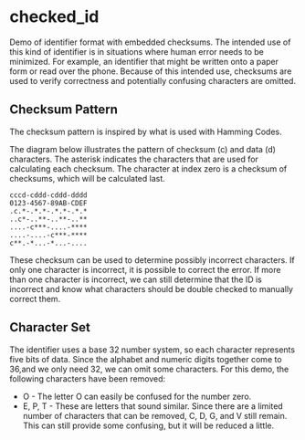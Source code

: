 # checked_id
Demo of identifier format with embedded checksums.  The intended use of this kind of identifier is in situations where human error needs to be minimized.  For example, an identifier that might be written onto a paper form or read over the phone.  Because of this intended use, checksums are used to verify correctness and potentially confusing characters are omitted.

## Checksum Pattern
The checksum pattern is inspired by what is used with Hamming Codes.

The diagram below illustrates the pattern of checksum (c) and data (d) characters.  The asterisk indicates the characters that are used for calculating each checksum.  The character at index zero is a checksum of checksums, which will be calculated last.

```
cccd-cddd-cddd-dddd
0123-4567-89AB-CDEF
.c.*-.*.*-.*.*-.*.*
..c*-..**-..**-..**
....-c***-....-****
....-....-c***-****
c**.-*...-*...-....
```

These checksum can be used to determine possibly incorrect characters.  If only one character is incorrect, it is possible to correct the error.  If more than one character is incorrect, we can still determine that the ID is incorrect and know what characters should be double checked to manually correct them.

## Character Set

The identifier uses a base 32 number system, so each character represents five bits of data.  Since the alphabet and numeric digits together come to 36,and we only need 32, we can omit some characters.  For this demo, the following characters have been removed:

- O - The letter O can easily be confused for the number zero.
- E, P, T - These are letters that sound similar.  Since there are a limited number of characters that can be removed, C, D, G, and V still remain.  This can still provide some confusing, but it will be reduced a little.
